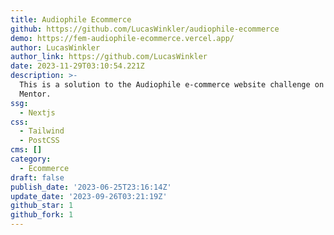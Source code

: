 ```yaml
---
title: Audiophile Ecommerce
github: https://github.com/LucasWinkler/audiophile-ecommerce
demo: https://fem-audiophile-ecommerce.vercel.app/
author: LucasWinkler
author_link: https://github.com/LucasWinkler
date: 2023-11-29T03:10:54.221Z
description: >-
  This is a solution to the Audiophile e-commerce website challenge on Frontend
  Mentor.
ssg:
  - Nextjs
css:
  - Tailwind
  - PostCSS
cms: []
category:
  - Ecommerce
draft: false
publish_date: '2023-06-25T23:16:14Z'
update_date: '2023-09-26T03:21:19Z'
github_star: 1
github_fork: 1
---
```

